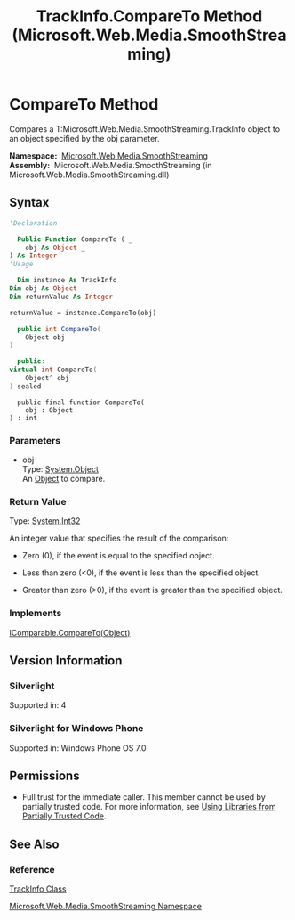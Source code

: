 ﻿---
title: TrackInfo.CompareTo Method  (Microsoft.Web.Media.SmoothStreaming)
TOCTitle: CompareTo Method
ms:assetid: M:Microsoft.Web.Media.SmoothStreaming.TrackInfo.CompareTo(System.Object)
ms:mtpsurl: https://msdn.microsoft.com/en-us/library/microsoft.web.media.smoothstreaming.trackinfo.compareto(v=VS.90)
ms:contentKeyID: 23961004
ms.date: 05/02/2012
mtps_version: v=VS.90
f1_keywords:
- Microsoft.Web.Media.SmoothStreaming.TrackInfo.CompareTo
dev_langs:
- csharp
- jscript
- vb
- cpp
api_location:
- Microsoft.Web.Media.SmoothStreaming.dll
api_name:
- Microsoft.Web.Media.SmoothStreaming.TrackInfo.CompareTo
api_type:
- Managed
topic_type:
- apiref
- kbSyntax
product_family_name: VS
ROBOTS: INDEX,FOLLOW
---

# CompareTo Method

Compares a T:Microsoft.Web.Media.SmoothStreaming.TrackInfo object to an object specified by the obj parameter.

**Namespace:**  [Microsoft.Web.Media.SmoothStreaming](microsoft-web-media-smoothstreaming-namespace_1.md)  
**Assembly:**  Microsoft.Web.Media.SmoothStreaming (in Microsoft.Web.Media.SmoothStreaming.dll)

## Syntax

```vb
'Declaration

  Public Function CompareTo ( _
    obj As Object _
) As Integer
'Usage

  Dim instance As TrackInfo
Dim obj As Object
Dim returnValue As Integer

returnValue = instance.CompareTo(obj)
```

```csharp
  public int CompareTo(
    Object obj
)
```

```cpp
  public:
virtual int CompareTo(
    Object^ obj
) sealed
```

```jscript
  public final function CompareTo(
    obj : Object
) : int
```

### Parameters

  - obj  
    Type: [System.Object](https://msdn.microsoft.com/library/e5kfa45b)  
    An [Object](https://msdn.microsoft.com/library/e5kfa45b) to compare.  

### Return Value

Type: [System.Int32](https://msdn.microsoft.com/library/td2s409d)  

An integer value that specifies the result of the comparison:  

  - Zero (0), if the event is equal to the specified object.

  - Less than zero (\<0), if the event is less than the specified object.

  - Greater than zero (\>0), if the event is greater than the specified object.

### Implements

[IComparable.CompareTo(Object)](https://msdn.microsoft.com/library/4ah99705)  

## Version Information

### Silverlight

Supported in: 4  

### Silverlight for Windows Phone

Supported in: Windows Phone OS 7.0  

## Permissions

  - Full trust for the immediate caller. This member cannot be used by partially trusted code. For more information, see [Using Libraries from Partially Trusted Code](https://msdn.microsoft.com/library/8skskf63).

## See Also

### Reference

[TrackInfo Class](trackinfo-class-microsoft-web-media-smoothstreaming_1.md)

[Microsoft.Web.Media.SmoothStreaming Namespace](microsoft-web-media-smoothstreaming-namespace_1.md)


